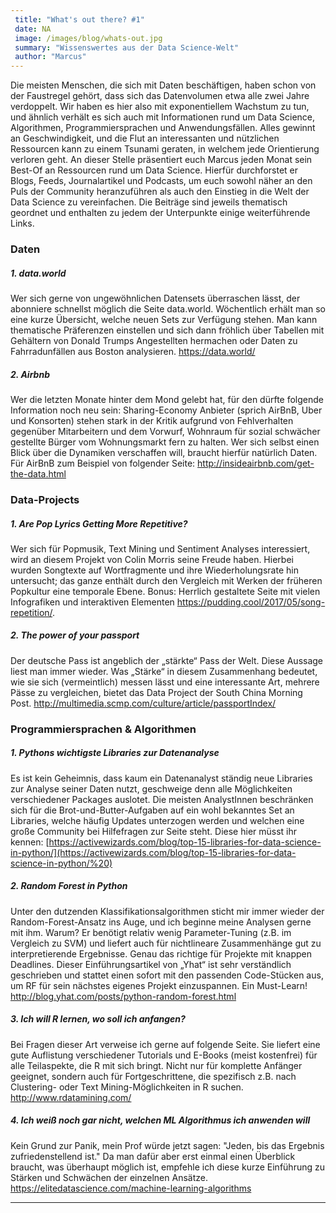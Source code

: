 ```yaml
---
 title: "What's out there? #1"
 date: NA
 image: /images/blog/whats-out.jpg
 summary: "Wissenswertes aus der Data Science-Welt"
 author: "Marcus"
---
```



Die meisten Menschen, die sich mit Daten beschäftigen, haben schon von
der Faustregel gehört, dass sich das Datenvolumen etwa alle zwei Jahre
verdoppelt. Wir haben es hier also mit exponentiellem Wachstum zu tun,
und ähnlich verhält es sich auch mit Informationen rund um Data Science,
Algorithmen, Programmiersprachen und Anwendungsfällen. Alles gewinnt an
Geschwindigkeit, und die Flut an interessanten und nützlichen Ressourcen
kann zu einem Tsunami geraten, in welchem jede Orientierung verloren
geht. An dieser Stelle präsentiert euch Marcus jeden Monat sein Best-Of
an Ressourcen rund um Data Science. Hierfür durchforstet er Blogs,
Feeds, Journalartikel und Podcasts, um euch sowohl näher an den Puls der
Community heranzuführen als auch den Einstieg in die Welt der Data
Science zu vereinfachen. Die Beiträge sind jeweils thematisch geordnet
und enthalten zu jedem der Unterpunkte einige weiterführende Links.

### Daten

##### 1. data.world

Wer sich gerne von ungewöhnlichen Datensets überraschen lässt, der
abonniere schnellst möglich die Seite data.world. Wöchentlich erhält man
so eine kurze Übersicht, welche neuen Sets zur Verfügung stehen. Man
kann thematische Präferenzen einstellen und sich dann fröhlich über
Tabellen mit Gehältern von Donald Trumps Angestellten hermachen oder
Daten zu Fahrradunfällen aus Boston analysieren. <https://data.world/>

##### 2. Airbnb

Wer die letzten Monate hinter dem Mond gelebt hat, für den dürfte
folgende Information noch neu sein: Sharing-Economy Anbieter (sprich
AirBnB, Uber und Konsorten) stehen stark in der Kritik aufgrund von
Fehlverhalten gegenüber Mitarbeitern und dem Vorwurf, Wohnraum für
sozial schwächer gestellte Bürger vom Wohnungsmarkt fern zu halten. Wer
sich selbst einen Blick über die Dynamiken verschaffen will, braucht
hierfür natürlich Daten. Für AirBnB zum Beispiel von folgender Seite:
<http://insideairbnb.com/get-the-data.html>

### Data-Projects

##### 1. Are Pop Lyrics Getting More Repetitive?

Wer sich für Popmusik, Text Mining und Sentiment Analyses interessiert,
wird an diesem Projekt von Colin Morris seine Freude haben. Hierbei
wurden Songtexte auf Wortfragmente und ihre Wiederholungsrate hin
untersucht; das ganze enthält durch den Vergleich mit Werken der
früheren Popkultur eine temporale Ebene. Bonus: Herrlich gestaltete
Seite mit vielen Infografiken und interaktiven Elementen
<https://pudding.cool/2017/05/song-repetition/>.

##### 2. The power of your passport

Der deutsche Pass ist angeblich der „stärkte“ Pass der Welt. Diese
Aussage liest man immer wieder. Was „Stärke“ in diesem Zusammenhang
bedeutet, wie sie sich (vermeintlich) messen lässt und eine interessante
Art, mehrere Pässe zu vergleichen, bietet das Data Project der South
China Morning Post.
<http://multimedia.scmp.com/culture/article/passportIndex/>

### Programmiersprachen & Algorithmen

##### 1. Pythons wichtigste Libraries zur Datenanalyse

Es ist kein Geheimnis, dass kaum ein Datenanalyst ständig neue Libraries
zur Analyse seiner Daten nutzt, geschweige denn alle Möglichkeiten
verschiedener Packages auslotet. Die meisten AnalystInnen beschränken
sich für die Brot-und-Butter-Aufgaben auf ein wohl bekanntes Set an
Libraries, welche häufig Updates unterzogen werden und welchen eine
große Community bei Hilfefragen zur Seite steht. Diese hier müsst ihr
kennen:
[https://activewizards.com/blog/top-15-libraries-for-data-science-in-python/](https://activewizards.com/blog/top-15-libraries-for-data-science-in-python/%20)

##### 2. Random Forest in Python

Unter den dutzenden Klassifikationsalgorithmen sticht mir immer wieder
der Random-Forest-Ansatz ins Auge, und ich beginne meine Analysen gerne
mit ihm. Warum? Er benötigt relativ wenig Parameter-Tuning (z.B. im
Vergleich zu SVM) und liefert auch für nichtlineare Zusammenhänge gut zu
interpretierende Ergebnisse. Genau das richtige für Projekte mit knappen
Deadlines. Dieser Einführungsartikel von „Yhat“ ist sehr verständlich
geschrieben und stattet einen sofort mit den passenden Code-Stücken aus,
um RF für sein nächstes eigenes Projekt einzuspannen. Ein Must-Learn!
<http://blog.yhat.com/posts/python-random-forest.html>

##### 3. Ich will R lernen, wo soll ich anfangen?

Bei Fragen dieser Art verweise ich gerne auf folgende Seite. Sie liefert
eine gute Auflistung verschiedener Tutorials und E-Books (meist
kostenfrei) für alle Teilaspekte, die R mit sich bringt. Nicht nur für
komplette Anfänger geeignet, sondern auch für Fortgeschrittene, die
spezifisch z.B. nach Clustering- oder Text Mining-Möglichkeiten in R
suchen. <http://www.rdatamining.com/>

##### 4. Ich weiß noch gar nicht, welchen ML Algorithmus ich anwenden will

Kein Grund zur Panik, mein Prof würde jetzt sagen: "Jeden, bis das
Ergebnis zufriedenstellend ist." Da man dafür aber erst einmal einen
Überblick braucht, was überhaupt möglich ist, empfehle ich diese kurze
Einführung zu Stärken und Schwächen der einzelnen Ansätze.
<https://elitedatascience.com/machine-learning-algorithms>

------------------------------------------------------------------------


